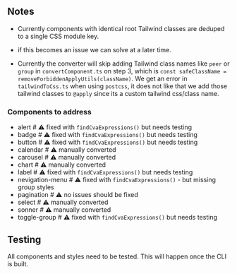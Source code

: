 ## Notes

- Currently components with identical root Tailwind classes are deduped to a single CSS module key.
 - if this becomes an issue we can solve at a later time.

- Currently the converter will skip adding Tailwind class names like `peer` or `group` in `convertComponent.ts` on step 3,
which is `const safeClassName = removeForbiddenApplyUtils(className)`. We get an error in `tailwindToCss.ts` when using `postcss`,
it does not like that we add those tailwind classes to `@apply` since its a custom tailwind css/class name.


### Components to address

- alert               # ⚠️ fixed with `findCvaExpressions()` but needs testing
- badge               # ⚠️ fixed with `findCvaExpressions()` but needs testing
- button              # ⚠️ fixed with `findCvaExpressions()` but needs testing
- calendar            # ⚠️ manually converted
- carousel            # ⚠️ manually converted
- chart               # ⚠️ manually converted
- label               # ⚠️ fixed with `findCvaExpressions()` but needs testing
- nevigation-menu     # ⚠️ fixed with `findCvaExpressions()` - but missing group styles
- pagination          # ⚠️ no issues should be fixed
- select              # ⚠️ manually converted
- sonner              # ⚠️ manually converted
- toggle-group        # ⚠️ fixed with `findCvaExpressions()` but needs testing


## Testing

All components and styles need to be tested. This will happen once the CLI is built.